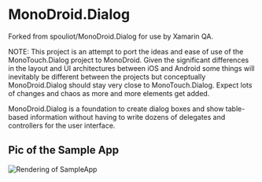 MonoDroid.Dialog
================

Forked from spouliot/MonoDroid.Dialog for use by Xamarin QA.

NOTE: This project is an attempt to port the ideas and ease of use of the 
MonoTouch.Dialog project to MonoDroid.  Given the significant differences 
in the layout and UI architectures between iOS and Android some things will 
inevitably be different between the projects but conceptually MonoDroid.Dialog 
should stay very close to MonoTouch.Dialog. Expect lots of changes and 
chaos as more and more elements get added.

MonoDroid.Dialog is a foundation to create dialog boxes and show table-based 
information without having to write dozens of delegates and controllers for 
the user interface.

Pic of the Sample App
---------------------
![Rendering of SampleApp](MonoDroid.Dialog/raw/master/sample.png)

